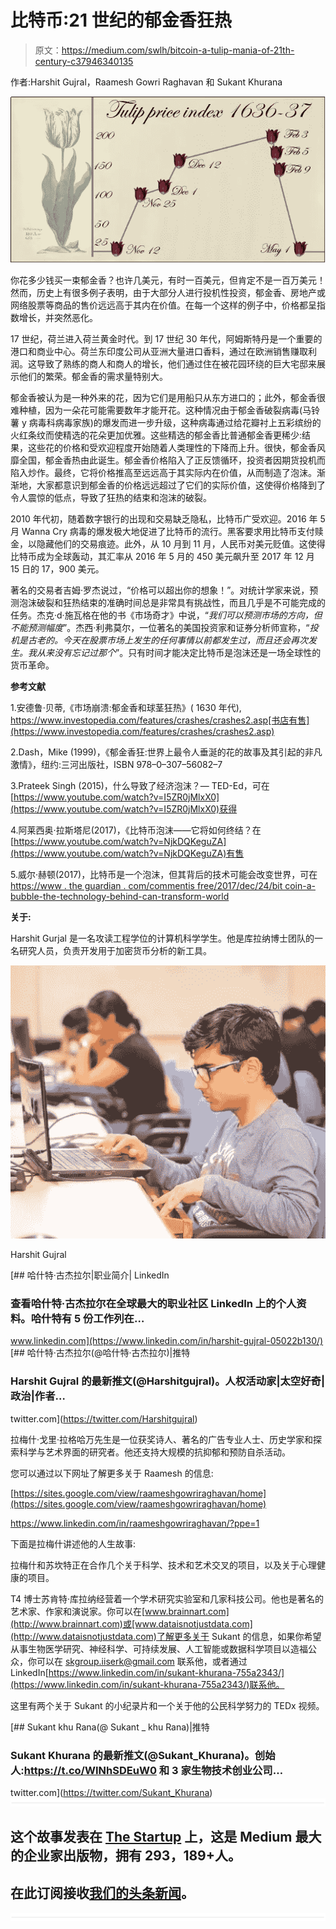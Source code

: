 # 比特币:21 世纪的郁金香狂热

> 原文：<https://medium.com/swlh/bitcoin-a-tulip-mania-of-21th-century-c37946340135>

作者:Harshit Gujral，Raamesh Gowri Raghavan 和 Sukant Khurana

![](img/85a57186d784f0c7059138d64d60361c.png)

你花多少钱买一束郁金香？也许几美元，有时一百美元，但肯定不是一百万美元！然而，历史上有很多例子表明，由于大部分人进行投机性投资，郁金香、房地产或网络股票等商品的售价远远高于其内在价值。在每一个这样的例子中，价格都呈指数增长，并突然恶化。

17 世纪，荷兰进入荷兰黄金时代。到 17 世纪 30 年代，阿姆斯特丹是一个重要的港口和商业中心。荷兰东印度公司从亚洲大量进口香料，通过在欧洲销售赚取利润。这导致了熟练的商人和商人的增长，他们通过住在被花园环绕的巨大宅邸来展示他们的繁荣。郁金香的需求量特别大。

郁金香被认为是一种外来的花，因为它们是用船只从东方进口的；此外，郁金香很难种植，因为一朵花可能需要数年才能开花。这种情况由于郁金香破裂病毒(马铃薯 y 病毒科病毒家族)的爆发而进一步升级，这种病毒通过给花瓣衬上五彩缤纷的火红条纹而使精选的花朵更加优雅。这些精选的郁金香比普通郁金香更稀少:结果，这些花的价格和受欢迎程度开始随着人类理性的下降而上升。很快，郁金香风靡全国，郁金香热由此诞生。郁金香价格陷入了正反馈循环，投资者因期货投机而陷入炒作。最终，它将价格推高至远远高于其实际内在价值，从而制造了泡沫。渐渐地，大家都意识到郁金香的价格远远超过了它们的实际价值，这使得价格降到了令人震惊的低点，导致了狂热的结束和泡沫的破裂。

2010 年代初，随着数字银行的出现和交易缺乏隐私，比特币广受欢迎。2016 年 5 月 Wanna Cry 病毒的爆发极大地促进了比特币的流行。黑客要求用比特币支付赎金，以隐藏他们的交易痕迹。此外，从 10 月到 11 月，人民币对美元贬值。这使得比特币成为全球轰动，其汇率从 2016 年 5 月的 450 美元飙升至 2017 年 12 月 15 日的 17，900 美元。

著名的交易者吉姆·罗杰说过，“价格可以超出你的想象！”。对统计学家来说，预测泡沫破裂和狂热结束的准确时间总是非常具有挑战性，而且几乎是不可能完成的任务。杰克·d·施瓦格在他的书《市场奇才》中说，“*我们可以预测市场的方向，但不能预测幅度*”。杰西·利弗莫尔，一位著名的美国投资家和证券分析师宣称，“*投机是古老的。今天在股票市场上发生的任何事情以前都发生过，而且还会再次发生。我从来没有忘记过那个*”。只有时间才能决定比特币是泡沫还是一场全球性的货币革命。

**参考文献**

1.安德鲁·贝蒂,《市场崩溃:郁金香和球茎狂热》( 1630 年代), https://www.investopedia.com/features/crashes/crashes2.asp[书店有售](https://www.investopedia.com/features/crashes/crashes2.asp)

2.Dash，Mike (1999)，《郁金香狂:世界上最令人垂涎的花的故事及其引起的非凡激情》，纽约:三河出版社，ISBN 978–0–307–56082–7

3.Prateek Singh (2015)，什么导致了经济泡沫？— TED-Ed，可在[https://www.youtube.com/watch?v=I5ZR0jMlxX0](https://www.youtube.com/watch?v=I5ZR0jMlxX0)获得

4.阿莱西奥·拉斯塔尼(2017)，《比特币泡沫——它将如何终结？在[https://www.youtube.com/watch?v=NjkDQKeguZA](https://www.youtube.com/watch?v=NjkDQKeguZA)有售

5.威尔·赫顿(2017)，比特币是一个泡沫，但其背后的技术可能会改变世界，可在[https://www . the guardian . com/commentis free/2017/dec/24/bit coin-a-bubble-the-technology-behind-can-transform-world](https://www.theguardian.com/commentisfree/2017/dec/24/bitcoin-is-a-bubble-the-technology-behind-could-transform-world)

**关于:**

Harshit Gurjal 是一名攻读工程学位的计算机科学学生。他是库拉纳博士团队的一名研究人员，负责开发用于加密货币分析的新工具。

![](img/c11945df2c11cc69579eb18fec612106.png)

Harshit Gujral

[](https://www.linkedin.com/in/harshit-gujral-05022b130/) [## 哈什特·古杰拉尔|职业简介| LinkedIn

### 查看哈什特·古杰拉尔在全球最大的职业社区 LinkedIn 上的个人资料。哈什特有 5 份工作列在…

www.linkedin.com](https://www.linkedin.com/in/harshit-gujral-05022b130/) [](https://twitter.com/Harshitgujral) [## 哈什特·古杰拉尔(@哈什特·古杰拉尔)|推特

### Harshit Gujral 的最新推文(@Harshitgujral)。人权活动家|太空好奇|政治|作者…

twitter.com](https://twitter.com/Harshitgujral) 

拉梅什·戈里·拉格哈万先生是一位获奖诗人、著名的广告专业人士、历史学家和探索科学与艺术界面的研究者。他还支持大规模的抗抑郁和预防自杀活动。

您可以通过以下网址了解更多关于 Raamesh 的信息:

[https://sites.google.com/view/raameshgowriraghavan/home](https://sites.google.com/view/raameshgowriraghavan/home)

https://www.linkedin.com/in/raameshgowriraghavan/?ppe=1

下面是拉梅什讲述他的人生故事:

拉梅什和苏坎特正在合作几个关于科学、技术和艺术交叉的项目，以及关于心理健康的项目。

T4 博士苏肯特·库拉纳经营着一个学术研究实验室和几家科技公司。他也是著名的艺术家、作家和演说家。你可以在[www.brainnart.com](http://www.brainnart.com)或[www.dataisnotjustdata.com](http://www.dataisnotjustdata.com)了解更多关于 Sukant 的信息，如果你希望从事生物医学研究、神经科学、可持续发展、人工智能或数据科学项目以造福公众，你可以在 skgroup.iiserk@gmail.com 联系他，或者通过 LinkedIn[https://www.linkedin.com/in/sukant-khurana-755a2343/](https://www.linkedin.com/in/sukant-khurana-755a2343/)联系他。

这里有两个关于 Sukant 的小纪录片和一个关于他的公民科学努力的 TEDx 视频。

[](https://twitter.com/Sukant_Khurana) [## Sukant khu Rana(@ Sukant _ khu Rana)|推特

### Sukant Khurana 的最新推文(@Sukant_Khurana)。创始人:https://t.co/WINhSDEuW0 和 3 家生物技术创业公司…

twitter.com](https://twitter.com/Sukant_Khurana) ![](img/731acf26f5d44fdc58d99a6388fe935d.png)

## 这个故事发表在 [The Startup](https://medium.com/swlh) 上，这是 Medium 最大的企业家出版物，拥有 293，189+人。

## 在此订阅接收[我们的头条新闻](http://growthsupply.com/the-startup-newsletter/)。

![](img/731acf26f5d44fdc58d99a6388fe935d.png)